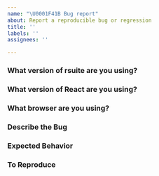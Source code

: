```yaml
---
name: "\U0001F41B Bug report"
about: Report a reproducible bug or regression
title: ''
labels: ''
assignees: ''

---
```


<!--
Thanks for taking the time to file a bug report! Please fill out this form as completely as possible.
If you leave out sections there is a high likelihood it will be moved to the GitHub Discussions "Q&A" section.
-->

### What version of rsuite are you using?

<!-- For example: 4.0.0 -->

### What version of React are you using?

<!-- For example: 17.0.0 -->

### What browser are you using?

<!--For example: Chrome, Safari-->

### Describe the Bug

<!-- A clear and concise description of what the bug is.-->

### Expected Behavior

<!-- A clear and concise description of what you expected to happen.-->

### To Reproduce

<!--
Steps to reproduce the behavior, please provide a clear code snippets that always reproduces the issue or a GitHub repository. Screenshots can be provided in the issue body below.

Or reproduce the bug through codesandbox. https://codesandbox.io/s/rsuite-template-5vq6zo2z5l
-->

